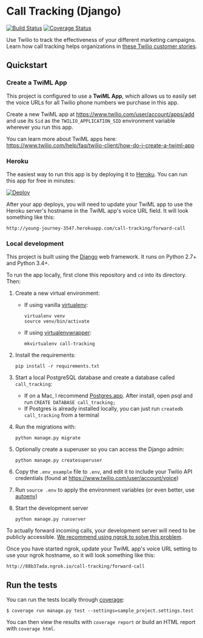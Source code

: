 # Call Tracking (Django)

[![Build Status](https://travis-ci.org/TwilioDevEd/call-tracking-django.svg?branch=master)](https://travis-ci.org/TwilioDevEd/call-tracking-django)
[![Coverage Status](https://coveralls.io/repos/TwilioDevEd/call-tracking-django/badge.svg?branch=master&service=github)](https://coveralls.io/github/TwilioDevEd/call-tracking-django?branch=master)

Use Twilio to track the effectiveness of your different marketing campaigns. Learn how call tracking helps organizations in [these Twilio customer stories](https://www.twilio.com/use-cases/call-tracking).

## Quickstart

### Create a TwiML App

This project is configured to use a **TwiML App**, which allows us to easily set the voice URLs for all Twilio phone numbers we purchase in this app.

Create a new TwiML app at https://www.twilio.com/user/account/apps/add and use its `Sid` as the `TWILIO_APPLICATION_SID` environment variable wherever you run this app.

You can learn more about TwiML apps here: https://www.twilio.com/help/faq/twilio-client/how-do-i-create-a-twiml-app

### Heroku

The easiest way to run this app is by deploying it to [Heroku](https://www.heroku.com/). You can run this app for free in minutes:

[![Deploy](https://www.herokucdn.com/deploy/button.png)](https://heroku.com/deploy?template=https://github.com/TwilioDevEd/call-tracking-django)

After your app deploys, you will need to update your TwiML app to use the Heroku server's hostname in the TwiML app's voice URL field. It will look something like this:

```
http://young-journey-3547.herokuapp.com/call-tracking/forward-call
```

### Local development

This project is built using the [Django](https://www.djangoproject.com/) web framework. It runs on Python 2.7+ and Python 3.4+.

To run the app locally, first clone this repository and `cd` into its directory. Then:

1. Create a new virtual environment:
    - If using vanilla [virtualenv](https://virtualenv.pypa.io/en/latest/):

        ```
        virtualenv venv
        source venv/bin/activate
        ```

    - If using [virtualenvwrapper](https://virtualenvwrapper.readthedocs.org/en/latest/):

        ```
        mkvirtualenv call-tracking
        ```

1. Install the requirements:

    ```
    pip install -r requirements.txt
    ```

1. Start a local PostgreSQL database and create a database called `call_tracking`:
    - If on a Mac, I recommend [Postgres.app](http://postgresapp.com/). After install, open psql and run `CREATE DATABASE call_tracking;`
    - If Postgres is already installed locally, you can just run `createdb call_tracking` from a terminal

1. Run the migrations with:

    ```
    python manage.py migrate
    ```

1. Optionally create a superuser so you can access the Django admin:

    ```
    python manage.py createsuperuser
    ```

1. Copy the `.env_example` file to `.env`, and edit it to include your Twilio API credentials (found at https://www.twilio.com/user/account/voice)
1. Run `source .env` to apply the environment variables (or even better, use [autoenv](https://github.com/kennethreitz/autoenv))
1. Start the development server

    ```
    python manage.py runserver
    ```

To actually forward incoming calls, your development server will need to be publicly accessible. [We recommend using ngrok to solve this problem](https://www.twilio.com/blog/2013/10/test-your-webhooks-locally-with-ngrok.html).

Once you have started ngrok, update your TwiML app's voice URL setting to use your ngrok hostname, so it will look something like this:

```
http://88b37ada.ngrok.io/call-tracking/forward-call
```

## Run the tests

You can run the tests locally through [coverage](http://coverage.readthedocs.org/):

```
$ coverage run manage.py test --settings=sample_project.settings.test
```

You can then view the results with `coverage report` or build an HTML report with `coverage html`.
